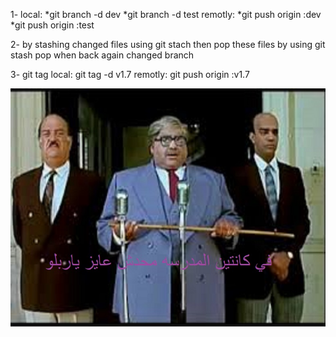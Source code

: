 1-
local:
 *git branch -d dev
 *git branch -d test
remotly:
*git push origin :dev
*git push origin :test

2- by stashing changed files using git stach then pop these files by using git stash pop  when back again changed branch

3- git tag
local:  git tag -d v1.7
remotly:  git push origin :v1.7

![Logo](images.jpg)

